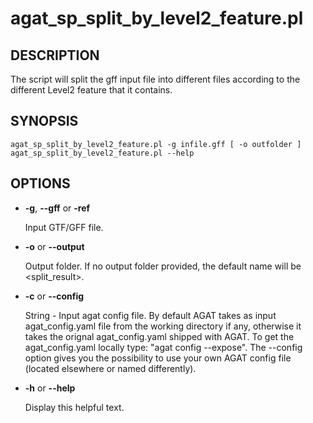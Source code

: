 # agat\_sp\_split\_by\_level2\_feature.pl

## DESCRIPTION

The script will split the gff input file into different files according to
the different Level2 feature that it contains.

## SYNOPSIS

```
agat_sp_split_by_level2_feature.pl -g infile.gff [ -o outfolder ]
agat_sp_split_by_level2_feature.pl --help
```

## OPTIONS

- **-g**, **--gff** or **-ref**

    Input GTF/GFF file.

- **-o** or **--output**

    Output folder.  If no output folder provided, the default name will be &lt;split\_result>.

- **-c** or **--config**

    String - Input agat config file. By default AGAT takes as input agat_config.yaml file from the working directory if any,
    otherwise it takes the orignal agat_config.yaml shipped with AGAT. To get the agat_config.yaml locally type: "agat config --expose".
    The --config option gives you the possibility to use your own AGAT config file (located elsewhere or named differently).

- **-h** or **--help**

    Display this helpful text.

